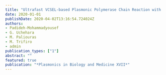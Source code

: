 ```yaml
---
title: "Ultrafast VCSEL-based Plasmonic Polymerase Chain Reaction with Real-time Label-free Amplicon Detection for Point-Of-Care Diagnostics"
date: 2020-01-01
publishDate: 2020-04-02T13:16:54.724024Z
authors: 
- Padideh-Mohammadyousef
- G. Uchehara
- M. Paliouras
- M. Trifiro
- admin
publication_types: ["1"]
abstract: ""
featured: true
publication: "*Plasmonics in Biology and Medicine XVII*"
---
```


